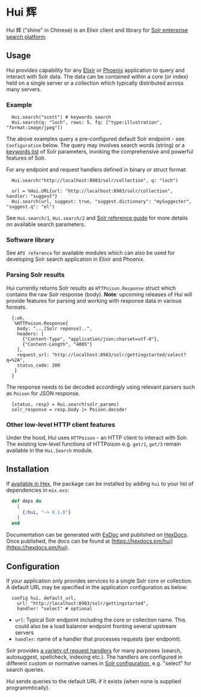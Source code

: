# Hui 辉

Hui 辉 ("shine" in Chinese) is an Elixir client and library for
[Solr enterprise search platform](http://lucene.apache.org/solr/).

## Usage

Hui provides capability for any [Elixir](https://elixir-lang.org) or
[Phoenix](https://phoenixframework.org) application to query and interact with Solr data.
The data can be contained within a core (or index) held on a single server or a collection
which typically distributed across many servers.

### Example

```
  Hui.search("scott") # keywords search
  Hui.search(q: "loch", rows: 5, fq: ["type:illustration", "format:image/jpeg"])
```

The above examples query a pre-configured default Solr endpoint - see `Configuration` below.
The query may involves search words (string) or a [keywords list](https://elixir-lang.org/getting-started/keywords-and-maps.html#keyword-lists) 
of Solr parameters, invoking the comprehensive and powerful features of Solr.

For any endpoint and request handlers defined in binary or struct format:

```
  Hui.search("http://localhost:8983/solr/collection", q: "loch")
  
  url = %Hui.URL{url: "http://localhost:8983/solr/collection", handler: "suggest"}
  Hui.search(url, suggest: true, "suggest.dictionary": "mySuggester", "suggest.q": "el")
```

See `Hui.search/1`, `Hui.search/2` and [Solr reference guide](http://lucene.apache.org/solr/guide/7_4/searching.html)
for more details on available search parameters.

### Software library

See `API reference` for available modules which can also be used for developing Solr
search application in Elixir and Phoenix.

### Parsing Solr results

Hui currently returns Solr results as `HTTPoison.Response` struct which contains the raw Solr response (body).
**Note**: upcoming releases of Hui will provide features for parsing and working with response 
data in various formats.

```
  {:ok,
   %HTTPoison.Response{
    body: "...[Solr reponse]..",
    headers: [
      {"Content-Type", "application/json;charset=utf-8"},
      {"Content-Length", "4005"}
    ],
    request_url: "http://localhost:8983/solr/gettingstarted/select?q=%2A",
    status_code: 200
   }
  }
```
The response needs to be decoded accordingly using relevant parsers such as `Poison` for JSON response.

```
  {status, resp} = Hui.search(solr_params)
  solr_response = resp.body |> Poison.decode!
```

### Other low-level HTTP client features

Under the hood, Hui uses `HTTPoison` - an HTTP client to interact with Solr.
The existing low-level functions of HTTPoison e.g. `get/1`, `get/3`
remain available in the `Hui.Search` module.

## Installation

If [available in Hex](https://hex.pm/docs/publish), the package can be installed
by adding `hui` to your list of dependencies in `mix.exs`:

```elixir
  def deps do
    [
      {:hui, "~> 0.1.0"}
    ]
  end
```

Documentation can be generated with [ExDoc](https://github.com/elixir-lang/ex_doc)
and published on [HexDocs](https://hexdocs.pm). Once published, the docs can
be found at [https://hexdocs.pm/hui](https://hexdocs.pm/hui).

## Configuration

If your application only provides services to a single Solr core or collection. 
A default URL may be specified in the application configuration as below:

  ```
    config hui, default_url,
      url: "http://localhost:8983/solr/gettingstarted",
      handler: "select" # optional
  ```

- `url`: Typical Solr endpoint including the core or collection name. This could also be a load balancer
endpoint fronting several upstream servers
- `handler`: name of a handler that processes requests (per endpoint).

Solr provides [a variety of request
handlers](http://lucene.apache.org/solr/guide/7_4/overview-of-searching-in-solr.html#overview-of-searching-in-solr)
for many purposes (search, autosuggest, spellcheck, indexing etc.). The handlers are configured
in different custom or normative names in
[Solr configuration](http://lucene.apache.org/solr/guide/7_4/requesthandlers-and-searchcomponents-in-solrconfig.html#requesthandlers-and-searchcomponents-in-solrconfig),
e.g. "select" for search queries.

Hui sends queries to the default URL if it exists (when none is supplied programmtically).

